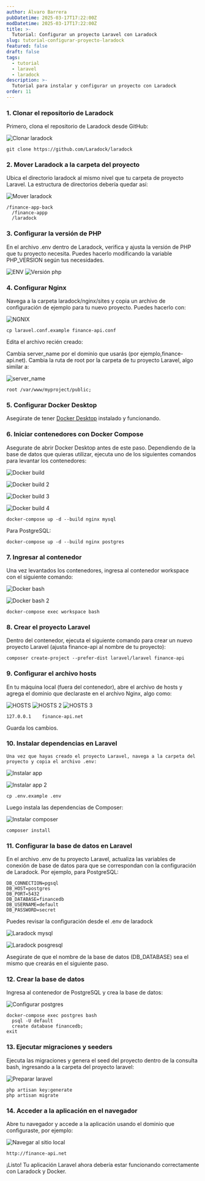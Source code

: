 ```yaml
---
author: Álvaro Barrera
pubDatetime: 2025-03-17T17:22:00Z
modDatetime: 2025-03-17T17:22:00Z
title: >-
  Tutorial: Configurar un proyecto Laravel con Laradock
slug: tutorial-configurar-proyecto-laradock
featured: false
draft: false
tags:
  - tutorial
  - laravel
  - laradock
description: >-
  Tutorial para instalar y configurar un proyecto con Laradock
order: 11
---
```


### 1. Clonar el repositorio de Laradock

Primero, clona el repositorio de Laradock desde GitHub:

![Clonar laradock](/assets/tutorials/laradock/download-laradock.jpeg "Clonar laradock")

```
git clone https://github.com/Laradock/laradock
```

### 2. Mover Laradock a la carpeta del proyecto

Ubica el directorio laradock al mismo nivel que tu carpeta de proyecto Laravel. La estructura de directorios debería quedar así:

![Mover laradock](/assets/tutorials/laradock/mkdir.jpeg "Mover carpeta")

```
/finance-app-back
  /finance-appp
  /laradock
```

### 3. Configurar la versión de PHP

En el archivo .env dentro de Laradock, verifica y ajusta la versión de PHP que tu proyecto necesita. Puedes hacerlo modificando la variable PHP_VERSION según tus necesidades.

![ENV](/assets/tutorials/laradock/env.jpeg "ENV")
![Versión php](/assets/tutorials/laradock/version-php.jpeg "Versión php")

### 4. Configurar Nginx

Navega a la carpeta laradock/nginx/sites y copia un archivo de configuración de ejemplo para tu nuevo proyecto. Puedes hacerlo con:

![NGNIX](/assets/tutorials/laradock/sites.jpeg "Configurar ngnix")

```
cp laravel.conf.example finance-api.conf
```

Edita el archivo recién creado:

Cambia server_name por el dominio que usarás (por ejemplo,finance-api.net).
Cambia la ruta de root por la carpeta de tu proyecto Laravel, algo similar a:

![server_name](/assets/tutorials/laradock/server-name.jpeg "Configurar server_name")

```
root /var/www/myproject/public;
```

### 5. Configurar Docker Desktop

Asegúrate de tener [Docker Desktop](https://www.docker.com/products/docker-desktop/) instalado y funcionando.

### 6. Iniciar contenedores con Docker Compose

Asegurate de abrir Docker Desktop antes de este paso.
Dependiendo de la base de datos que quieras utilizar, ejecuta uno de los siguientes comandos para levantar los contenedores:

![Docker build](/assets/tutorials/laradock/docker-build.jpeg "Correr docker-build")

![Docker build 2](/assets/tutorials/laradock/docker-build-2.jpeg "Correr docker-build 2")

![Docker build 3](/assets/tutorials/laradock/docker-build-3.jpeg "Correr docker-build 3")

![Docker build 4](/assets/tutorials/laradock/docker-build-4.jpeg "Correr docker-build 4")

```
docker-compose up -d --build nginx mysql
```

Para PostgreSQL:

```
docker-compose up -d --build nginx postgres
```

### 7. Ingresar al contenedor

Una vez levantados los contenedores, ingresa al contenedor workspace con el siguiente comando:

![Docker bash](/assets/tutorials/laradock/docker-bash.jpeg "Correr docker bash")

![Docker bash 2](/assets/tutorials/laradock/docker-bash-2.jpeg "Correr docker bash 2")

```
docker-compose exec workspace bash
```

### 8. Crear el proyecto Laravel

Dentro del contenedor, ejecuta el siguiente comando para crear un nuevo proyecto Laravel (ajusta finance-api al nombre de tu proyecto):

```
composer create-project --prefer-dist laravel/laravel finance-api
```

### 9. Configurar el archivo hosts

En tu máquina local (fuera del contenedor), abre el archivo de hosts y agrega el dominio que declaraste en el archivo Nginx, algo como:

![HOSTS](/assets/tutorials/laradock/hosts.jpeg "Configurar hosts")
![HOSTS 2](/assets/tutorials/laradock/hosts-2.jpeg "Configurar hosts 2")
![HOSTS 3](/assets/tutorials/laradock/hosts-3.jpeg "Configurar hosts 3")

```
127.0.0.1    finance-api.net
```

Guarda los cambios.

### 10. Instalar dependencias en Laravel

    Una vez que hayas creado el proyecto Laravel, navega a la carpeta del proyecto y copia el archivo .env:

![Instalar app](/assets/tutorials/laradock/app-install.jpeg "Instalar app")

![Instalar app 2](/assets/tutorials/laradock/app-install-2.jpeg "Instalar app 2")

```
cp .env.example .env
```

Luego instala las dependencias de Composer:

![Instalar composer](/assets/tutorials/laradock/composer.jpeg "Instalar composer")

```
composer install
```

### 11. Configurar la base de datos en Laravel

En el archivo .env de tu proyecto Laravel, actualiza las variables de conexión de base de datos para que se correspondan con la configuración de Laradock. Por ejemplo, para PostgreSQL:

```
DB_CONNECTION=pgsql
DB_HOST=postgres
DB_PORT=5432
DB_DATABASE=financedb
DB_USERNAME=default
DB_PASSWORD=secret
```

Puedes revisar la configuración desde el .env de laradock

![Laradock mysql](/assets/tutorials/laradock/laradock-mysql.jpeg "Laradock mysql")

![Laradock posgresql](/assets/tutorials/laradock/laradock-posgresql.jpeg "Laradock posgresql")

Asegúrate de que el nombre de la base de datos (DB_DATABASE) sea el mismo que crearás en el siguiente paso.

### 12. Crear la base de datos

Ingresa al contenedor de PostgreSQL y crea la base de datos:

![Configurar postgres](/assets/tutorials/laradock/db.jpeg "Configurar postgres")

```
docker-compose exec postgres bash
  psql -U default
  create database financedb;
exit
```

### 13. Ejecutar migraciones y seeders

Ejecuta las migraciones y genera el seed del proyecto dentro de la consulta bash, ingresando a la carpeta del proyecto laravel:

![Preparar laravel](/assets/tutorials/laradock/laravel-config.jpeg "Preparar laravel")

```
php artisan key:generate
php artisan migrate
```

### 14. Acceder a la aplicación en el navegador

Abre tu navegador y accede a la aplicación usando el dominio que configuraste, por ejemplo:

![Navegar al sitio local](/assets/tutorials/laradock/localhost.jpeg "Navegar al sitio local")

```
http://finance-api.net
```

¡Listo! Tu aplicación Laravel ahora debería estar funcionando correctamente con Laradock y Docker.
